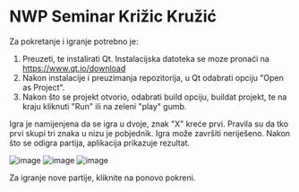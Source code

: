 # NWP Seminar Križic Kružić

Za pokretanje i igranje potrebno je:
1. Preuzeti, te instalirati Qt. Instalacijska datoteka se moze pronaći na https://www.qt.io/download
2. Nakon instalacije i preuzimanja repozitorija, u Qt odabrati opciju "Open as Project".
3. Nakon što se projekt otvorio, odabrati build opciju, buildat projekt, te na kraju kliknuti "Run" ili na zeleni "play" gumb.

Igra je namijenjena da se igra u dvoje, znak "X" kreće prvi. Pravila su da tko prvi skupi tri znaka u nizu je pobjednik. Igra može završiti neriješeno. Nakon što se odigra partija, aplikacija prikazuje rezultat.

![image](https://user-images.githubusercontent.com/42819267/132682128-c0f0db72-347d-4a70-bafe-a004c4aee61e.png)
![image](https://user-images.githubusercontent.com/42819267/132682288-6c9e04a1-0d04-40a1-8563-ffe164f90c5d.png)
![image](https://user-images.githubusercontent.com/42819267/132682354-6170e126-367f-438d-943f-a20762d544b4.png)

Za igranje nove partije, kliknite na ponovo pokreni.
